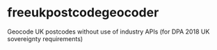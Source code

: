 # freeukpostcodegeocoder
Geocode UK postcodes without use of industry APIs (for DPA 2018 UK sovereignty requirements) 
